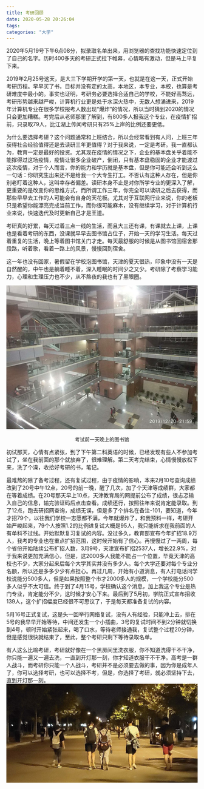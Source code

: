```yaml
---
title: 考研回顾
date: 2020-05-28 20:26:04
tags:
categories: "大学"
---
```

2020年5月19号下午6点08分，拟录取名单出来，用浏览器的查找功能快速定位到了自己的名字。历时400多天的考研正式拉下帷幕，心情略有激动，但是马上平复下来。

2019年2月25号这天，是大三下学期开学的第一天，也就是在这一天，正式开始考研历程。早早买了书，目标并没有定的太高，本地区，本专业，本校，也算是考研难度中最小的。事实也证明，考研务必要选择合适自己的学校，不能好高骛远，考研形势越来越严峻，计算机行业更是处于水深火热中，无数人想涌进来，2019年计算机专业在很多学校报考人数出现“爆炸”的情况，所以当时猜到2020的情况只会更加糟糕。考完后从老师那里了解到，有800多人报我这个专业，在疫情扩招前，只录取79人，比江湖上传闻考研只有25%上岸的比例还要更低。

为什么要选择考研？这个问题通常和上班结合，所以会经常看到有人问，上班三年获得社会经验值得还是去读研三年更值得？对于我来说，一定是考研。我一直都认为，教育一定是最好的投资。尤其现在疫情的情况之下，企业的基本盘关乎着能不能撑得过这场疫情，疫情让很多企业破产，倒闭，只有基本盘稳固的企业才能渡过这次疫情，对于个人而言，你的能力和学历就是基本盘，但是你可能还会听到这么一句话：你研究生出来还不是给我一个大专生打工。不否认有这种人存在，但是你别老盯着这种人，这叫幸存者偏差。读研本身不止是对你所学专业的更深入了解，更重要的是改变你的思维方式，而所谓工作三年，你完全可以读研之后去获得，而那些早早去工作的人可能会有自身的天花板。尤其对于互联网行业来说，你的老板只是希望你能漂亮完成当前工作，而你很可能麻木，没有继续学习，对于计算机行业来说，快速迭代及时更新自己才是王道。

考研真的好累，每天过着三点一线的生活，而且大三还有课，有课就去上课，上课也是看着考研的东西，没课就早早去图书馆占位子，开始一天的学习生活。每天过着重复的生活，晚上等着图书馆关门才走。每天最舒服的时候是从图书馆回宿舍那段路，听着歌，看着一路上的风景，慢慢回到宿舍。

这一年也没有回家，暑假留在学校泡图书馆，天津的夏天很热，印象中没有一天是自然醒的，中午也是躺着睡不着，深入睡眠的时间少之又少。考研除了考察学习能力，心理和生理压力也不少，从不熬夜的我也有了黑眼圈。

![考试前一天晚上的图书馆](/images/university/2.jpg)
<center><font size="2">考试前一天晚上的图书馆</font></center>

初试那天，心情有点紧张，到了下午第二科英语的时候，已经发现有些人不参加考试了，坐在我前面的那个就放弃了，很难理解。第二天考完结束，心情慢慢放松下来，洗了个澡，收拾好考研的书，笔记。

最难熬的除了备考过程，还有复试过程，由于疫情的影响，本来2月10号查询成绩改到了20号中午12点，20号的前一晚，醒了几次，加了个天津等成绩群，大家都在等着成绩。在20号那天早上10点，天津教育局的网提前公布了成绩，很忐忑输入自己的信息，输完验证码后点击查看。成绩还行，按照往年来说肯定能录取。到了12点，跑去研招网查询，成绩无误，但是多了个排名在备注-101，要知道，今年才招79个，以往我们学校一志愿都不满，今年就爆炸了，和我预料一样，考研开始严峻起来，79个人按照1.2的比例进复试大概是95人，我只能祈求在我前面的人有单科不过线。开始默默复习复试的内容。没过多久，教育部宣布今年扩招18.9万人，我考的专业也在重点扩招范围，这时候开始有了信心。再慢慢过了一两周，每个省份开始陆续公布扩招人数，3月9号，天津宣布扩招2537人，增长22.9%，对于我来说更加充满信心，但是，这2000多人我能不能占一个位置，毕竟天津的高校也不少，大家分起来后每个大学其实并没有多少人。每个大学还要对每个专业分名额，所以还是多多少少有点担心。再过几周，开始有小道消息，有人打电话问学校说能分500多人，但是如果按照整个市才2000多人的规模，一个学校能分500多人似乎不太可信。终于到了4月15号，学校确认这个消息，加上我这个专业是热门专业，肯定能分不少，这时候才安心下来。最后到了5月初，学院正式宣布招收139人，这个扩招幅度已经很不可思议了，于是每天都准备复试的内容。

5月16号正式复试，这是头一回举行网络复试，没有人有经验，只能冲上去，排在5号的我早早开始等待，中间还发生一个小插曲，3号的复试时间不到2分钟就切换到4号，顿时开始紧张起来，喝了口水，等待老师接通我，复试整个过程20分钟，但是感觉很快就结束了，至此，整个考研只剩下等待录取名单。

有人这么比喻考研，考研就好像在一个黑房间里洗衣服，你不知道洗得干不干净，你只能一遍又一遍去洗，一直到开灯那一刻，你才知道衣服干不干净。高考是一群人战斗，而考研你只能一个人战斗，考研并不是必须要去做的事，因为你是成年人了，你可以选择考研，也可以选择不考，但是，你选择了考研，就必须坚持下去，直到开灯那一刻。
![回图书馆路上](/images/university/1.jpg)


